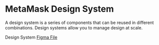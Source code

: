# MetaMask Design System

A design system is a series of components that can be reused in different combinations. Design systems allow you to manage design at scale.

Design System [Figma File](https://www.figma.com/file/aWgwMrzdAuv9VuPdtst64uuw/Style-Guide?node-id=211%3A0)
